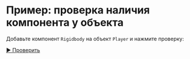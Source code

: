 # Пример: проверка наличия компонента у объекта

Добавьте компонент `Rigidbody` на объект `Player` и нажмите проверку:

[▶ Проверить](unity://check?type=component-present&target=Player&component=Rigidbody)


